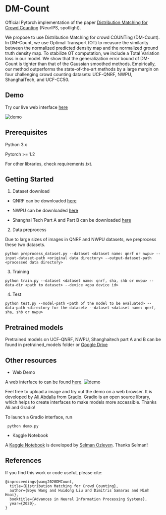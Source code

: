# DM-Count

Official Pytorch implementation of the paper [Distribution Matching for Crowd Counting](https://arxiv.org/pdf/2009.13077.pdf) (NeurIPS, spotlight).

We propose to use Distribution Matching for crowd COUNTing (DM-Count). In DM-Count, we use Optimal Transport (OT) to measure the similarity between the normalized predicted density map and the normalized ground truth density map. To stabilize OT computation, we include a Total Variation loss in our model. We show that the generalization error bound of DM-Count is tighter than that of the Gaussian smoothed methods. Empirically, our method outperforms the state-of-the-art methods by a large margin on four challenging crowd counting datasets: UCF-QNRF, NWPU, ShanghaiTech, and UCF-CC50.

## Demo 

Try our live web interface [here](https://www.gradio.app/g/dm-count)

![demo](https://i.ibb.co/MNrFJ3s/dm-count-gif.gif)


## Prerequisites

Python 3.x

Pytorch >= 1.2

For other libraries, check requirements.txt.

## Getting Started
1. Dataset download

+ QNRF can be downloaded [here](https://www.crcv.ucf.edu/data/ucf-qnrf/)

+ NWPU can be downloaded [here](https://www.crowdbenchmark.com/nwpucrowd.html)

+ Shanghai Tech Part A and Part B can be downloaded [here](https://www.kaggle.com/tthien/shanghaitech)

2. Data preprocess

Due to large sizes of images in QNRF and NWPU datasets, we preprocess these two datasets.

```
python preprocess_dataset.py --dataset <dataset name: qnrf or nwpu> --input-dataset-path <original data directory> --output-dataset-path <processed data directory> 
```
    
3. Training

```
python train.py --dataset <dataset name: qnrf, sha, shb or nwpu> --data-dir <path to dataset> --device <gpu device id>
```

4. Test

```
python test.py --model-path <path of the model to be evaluated> --data-path <directory for the dataset> --dataset <dataset name: qnrf, sha, shb or nwpu>
```

## Pretrained models

Pretrained models on UCF-QNRF, NWPU, Shanghaitech part A and B can be found in pretrained_models folder or [Google Drive](https://drive.google.com/drive/folders/10U7F4iW_aPICM5-qJq21SXLLkzlum9tX?usp=sharing)


## Other resources

+ Web Demo

A web interface to can be found [here](https://gradio.app/g/dm-count). 
![demo](https://i.ibb.co/6ZTM9rs/with-density.gif)

Feel free to upload a image and try out the demo on a web browser. It is developed by [Ali Abdalla](twitter.com/si3luwa) from [Gradio](https://github.com/gradio-app/gradio). Gradio is an open source library, which helps to create interfaces to make models more accessible. Thanks Ali and Gradio! 

To launch a Gradio interface, run 

```
 python demo.py
```

+ Kaggle Notebook

A [Kaggle Notebook](https://www.kaggle.com/selmanzleyen/dmcount-shb) is developed by [Selman Ozleyen](https://github.com/SelmanOzleyen/DM-Count). Thanks Selman!


## References
If you find this work or code useful, please cite:

```
@inproceedings{wang2020DMCount,
  title={Distribution Matching for Crowd Counting},
  author={Boyu Wang and Huidong Liu and Dimitris Samaras and Minh Hoai},
  booktitle={Advances in Neural Information Processing Systems},
  year={2020},
}
```
